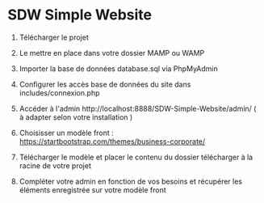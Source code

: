 # SDW Simple Website

1. Télécharger le projet

2. Le mettre en place dans votre dossier MAMP ou WAMP

3. Importer la base de données database.sql via PhpMyAdmin

4. Configurer les accès base de données du site dans includes/connexion.php

5. Accéder à l'admin http://localhost:8888/SDW-Simple-Website/admin/ ( à adapter selon votre installation )

6. Choisisser un modèle front : https://startbootstrap.com/themes/business-corporate/

7. Télécharger le modèle et placer le contenu du dossier télécharger à la racine de votre projet 

8. Compléter votre admin en fonction de vos besoins et récupérer les éléments enregistrée sur votre modèle front 

